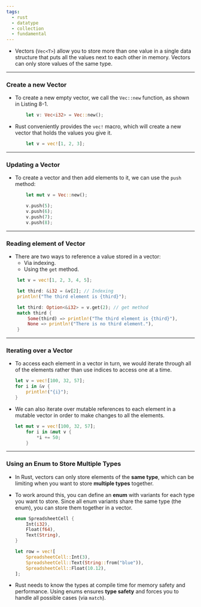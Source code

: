 ```yaml
---
tags:
  - rust
  - datatype
  - collection
  - fundamental
---
```


- Vectors (`Vec<T>`) allow you to store more than one value in a single data structure that puts all the values next to each other in memory. Vectors can only store values of the same type.

---

### Create a new Vector

- To create a new empty vector, we call the `Vec::new` function, as shown in Listing 8-1.
	```rust
	    let v: Vec<i32> = Vec::new();
	```
- Rust conveniently provides the `vec!` macro, which will create a new vector that holds the values you give it.
	```rust
	    let v = vec![1, 2, 3];
	```

---

### Updating a Vector

- To create a vector and then add elements to it, we can use the `push` method:
	```rust
	    let mut v = Vec::new();
	
	    v.push(5);
	    v.push(6);
	    v.push(7);
	    v.push(8);
	```

---

### Reading element of Vector

- There are two ways to reference a value stored in a vector: 
	- Via indexing.
	- Using the `get` method.

```rust
    let v = vec![1, 2, 3, 4, 5];

    let third: &i32 = &v[2]; // Indexing
    println!("The third element is {third}");

    let third: Option<&i32> = v.get(2); // get method
    match third {
        Some(third) => println!("The third element is {third}"),
        None => println!("There is no third element."),
    }
```

---

### Iterating over a Vector

- To access each element in a vector in turn, we would iterate through all of the elements rather than use indices to access one at a time.
	```rust
	let v = vec![100, 32, 57];
	for i in &v {
		println!("{i}");
	}
	```
- We can also iterate over mutable references to each element in a mutable vector in order to make changes to all the elements.
	```rust
	let mut v = vec![100, 32, 57];
	    for i in &mut v {
	        *i += 50;
	    }
	```

---

### Using an Enum to Store Multiple Types

- In Rust, vectors can only store elements of the **same type**, which can be limiting when you want to store **multiple types** together.
- To work around this, you can define an **enum** with variants for each type you want to store. Since all enum variants share the same type (the enum), you can store them together in a vector.
	```rust
	enum SpreadsheetCell {
	    Int(i32),
	    Float(f64),
	    Text(String),
	}
	
	let row = vec![
	    SpreadsheetCell::Int(3),
	    SpreadsheetCell::Text(String::from("blue")),
	    SpreadsheetCell::Float(10.12),
	];
	```

- Rust needs to know the types at compile time for memory safety and performance. Using enums ensures **type safety** and forces you to handle all possible cases (via `match`).